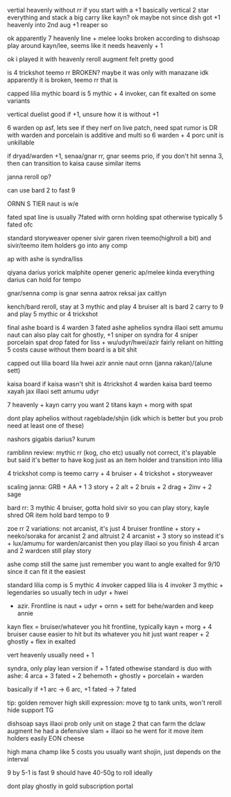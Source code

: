 vertial heavenly without rr if you start with a +1
basically vertical 2 star everything and stack a big carry like kayn?
ok maybe not since dish got +1 heavenly into 2nd aug +1 reaper so

ok apparently 7 heavenly line + melee looks broken according to dishsoap
play around kayn/lee, seems like it needs heavenly + 1



ok i played it with heavenly reroll augment felt pretty good


is 4 trickshot teemo rr BROKEN?
maybe it was only with manazane idk
apparently it is broken, teemo rr that is



capped lilia mythic board is 5 mythic + 4 invoker, can fit exalted on 
some variants

vertical duelist good if +1, unsure how it is without +1


6 warden op asf, lets see if they nerf on live patch, need spat
rumor is DR with warden and porcelain is additive and multi so 6 warden + 4 porc
unit is unkillable




if dryad/warden +1, senaa/gnar rr, gnar seems prio, if you don't hit senna 3,
then can transition to kaisa cause similar items

janna reroll op?



can use bard 2 to fast 9

ORNN S TIER
naut is w/e




fated spat line is usually 7fated with ornn holding spat
otherwise typically 5 fated ofc

standard storyweaver opener 
sivir garen riven teemo(highroll a bit) and sivir/teemo item holders go into
any comp

ap with ashe is syndra/liss

qiyana darius yorick malphite opener
generic ap/melee kinda everything darius can hold for tempo

gnar/senna comp is gnar senna aatrox reksai jax caitlyn

kench/bard reroll, stay at 3 mythic and play 4 bruiser
alt is bard 2 carry to 9 and play 5 mythic or 4 trickshot


final ashe board is 4 warden 3 fated
ashe aphelios syndra illaoi sett amumu naut
can also play cait for ghostly, +1 sniper on syndra for 4 sniper
porcelain spat drop fated for liss + wu/udyr/hwei/azir
fairly reliant on hitting 5 costs cause without them board is a bit shit

capped out lilia board
lila hwei azir annie naut ornn (janna rakan)/(alune sett)

kaisa board if kaisa wasn't shit is 4trickshot 4 warden
kaisa bard teemo xayah jax illaoi sett amumu udyr

7 heavenly + kayn carry you want 2 titans kayn + morg with spat



dont play aphelios without rageblade/shjin (idk which is better but you prob need
at least one of these)



nashors gigabis darius? kurum


ramblinn review:
mythic rr (kog, cho etc) usually not correct, it's playable but said it's better
to have kog just as an item holder and transition into lillia

4 trickshot comp is teemo carry + 4 bruiser + 4 trickshot + storyweaver

scaling janna: GRB + AA + 1
3 story + 2 alt + 2 bruis + 2 drag + 2inv + 2 sage

bard rr: 3 mythic 4 bruiser, gotta hold sivir so you can play story, kayle shred
OR item hold bard tempo to 9

zoe rr 2 variations: not arcanist, it's just 4 bruiser frontline + story + neeko/soraka
for arcanist 2 and altruist 2
4 arcanist + 3 story so instead it's + lux/amumu for warden/arcanist
then you play illaoi so you finish 4 arcan and 2 wardcen still play story


ashe comp still the same just remember you want to angle exalted for 9/10
since it can fit it the easiest

standard lilia comp is 5 mythic 4 invoker
capped lilia is 4 invoker 3 mythic + legendaries so usually tech in udyr + hwei
+ azir. Frontline is naut + udyr + ornn + sett for behe/warden and keep annie

kayn flex = bruiser/whatever you hit frontline, typically kayn + morg + 4 bruiser
cause easier to hit but its whatever you hit just want reaper + 2 ghostly + flex
in exalted

vert heavenly usually need + 1


syndra, only play lean version if + 1 fated othewise standard is duo with ashe:
4 arca + 3 fated + 2 behemoth + ghostly + porcelain + warden

basically if +1 arc -> 6 arc, +1 fated -> 7 fated


tip:
golden remover high skill expression: move tg to tank units, won't reroll
hide support TG


dishsoap says illaoi prob only unit on stage 2 that can farm the dclaw augment
he had a defensive slam + illaoi so he went for it
move item holders easily
EON cheese


high mana champ like 5 costs you usually want shojin, just depends on the interval

9 by 5-1 is fast 9
should have 40-50g to roll ideally

dont play ghostly in gold subscription portal
